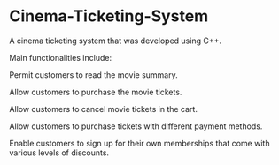 # Cinema-Ticketing-System
A cinema ticketing system that was developed using C++.

Main functionalities include:

Permit customers to read the movie summary.

Allow customers to purchase the movie tickets.

Allow customers to cancel movie tickets in the cart.

Allow customers to purchase tickets with different payment methods.

Enable customers to sign up for their own memberships that come with various levels of discounts.
